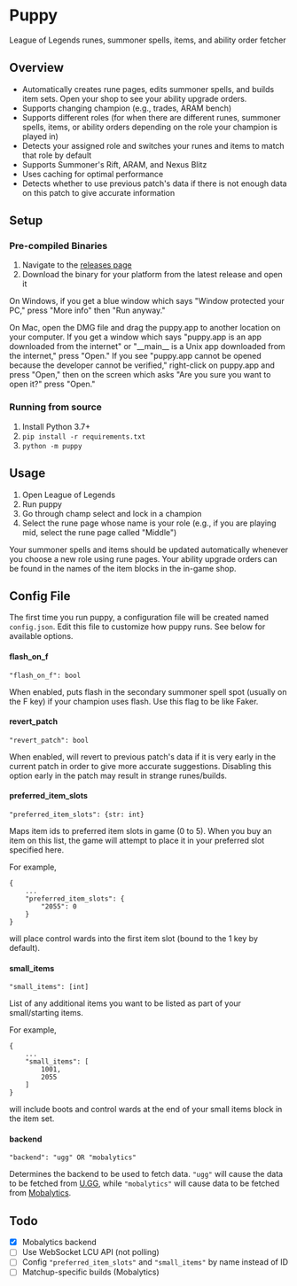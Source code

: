 # Puppy

League of Legends runes, summoner spells, items, and ability order fetcher

## Overview

* Automatically creates rune pages, edits summoner spells, and builds item sets. Open your shop to see your ability upgrade orders.
* Supports changing champion (e.g., trades, ARAM bench)
* Supports different roles (for when there are different runes, summoner spells, items, or ability orders depending on the role your champion is played in)
* Detects your assigned role and switches your runes and items to match that role by default
* Supports Summoner's Rift, ARAM, and Nexus Blitz
* Uses caching for optimal performance
* Detects whether to use previous patch's data if there is not enough data on this patch to give accurate information

## Setup

### Pre-compiled Binaries

1. Navigate to the [releases page](https://github.com/imranmaj/puppy/releases)
2. Download the binary for your platform from the latest release and open it

On Windows, if you get a blue window which says "Window protected your PC," press "More info" then "Run anyway."

On Mac, open the DMG file and drag the puppy.app to another location on your computer. If you get a window which says "puppy.app is an app downloaded from the internet" or "\_\_main\_\_ is a Unix app downloaded from the internet," press "Open." If you see "puppy.app cannot be opened because the developer cannot be verified," right-click on puppy.app and press "Open," then on the screen which asks "Are you sure you want to open it?" press "Open."

### Running from source

1. Install Python 3.7+
2. `pip install -r requirements.txt`
3. `python -m puppy`

## Usage

1. Open League of Legends
2. Run puppy
3. Go through champ select and lock in a champion
4. Select the rune page whose name is your role (e.g., if you are playing mid, select the rune page called "Middle")

Your summoner spells and items should be updated automatically whenever you choose a new role using rune pages. Your ability upgrade orders can be found in the names of the item blocks in the in-game shop.

## Config File

The first time you run puppy, a configuration file will be created named `config.json`. Edit this file to customize how puppy runs. See below for available options.

#### flash_on_f

`"flash_on_f": bool`

When enabled, puts flash in the secondary summoner spell spot (usually on the F key) if your champion uses flash. Use this flag to be like Faker.

#### revert_patch

`"revert_patch": bool`

When enabled, will revert to previous patch's data if it is very early in the current patch in order to give more accurate suggestions. Disabling this option early in the patch may result in strange runes/builds.

#### preferred_item_slots

`"preferred_item_slots": {str: int}`

Maps item ids to preferred item slots in game (0 to 5). When you buy an item on this list, the game will attempt to place it in your preferred slot specified here.

For example,

```
{
    ...
    "preferred_item_slots": {
        "2055": 0
    }
}
```

will place control wards into the first item slot (bound to the 1 key by default).

#### small_items

`"small_items": [int] `

List of any additional items you want to be listed as part of your small/starting items.

For example,

```
{
    ...
    "small_items": [
        1001,
        2055
    ]
}
```

will include boots and control wards at the end of your small items block in the item set.

#### backend

`"backend": "ugg" OR "mobalytics"`

Determines the backend to be used to fetch data. `"ugg"` will cause the data to be fetched from [U.GG](https://u.gg/), while `"mobalytics"` will cause data to be fetched from [Mobalytics](https://app.mobalytics.gg/lol).

## Todo

- [X] Mobalytics backend
- [ ] Use WebSocket LCU API (not polling)
- [ ] Config `"preferred_item_slots"` and `"small_items"` by name instead of ID
- [ ] Matchup-specific builds (Mobalytics)
